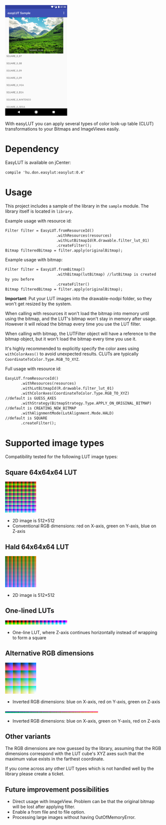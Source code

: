 <img src="screenshot.png" width="200" title="Screenshot" />

With easyLUT you can apply several types of color look-up table (CLUT) transformations to your Bitmaps and ImageViews easily.

# Dependency

EasyLUT is available on jCenter:

`compile 'hu.don.easylut:easylut:0.4'`

# Usage

This project includes a sample of the library in the `sample` module. The library itself is located in `library`.

Example usage with resource id:

    Filter filter = EasyLUT.fromResourceId()
                           .withResources(resources)
                           .withLutBitmapId(R.drawable.filter_lut_01)
                           .createFilter();
    Bitmap filteredBitmap = filter.apply(originalBitmap);

Example usage with bitmap:

    Filter filter = EasyLUT.fromBitmap()
                           .withBitmap(lutBitmap) //lutBitmap is created by you before
                           .createFilter()
    Bitmap filteredBitmap = filter.apply(originalBitmap);

**Important**: Put your LUT images into the drawable-nodpi folder, so they won't get resized by the system.

When calling with resources it won't load the bitmap into memory until using the bitmap, and the LUT's bitmap won't stay in memory after usage. However it will reload the bitmap every time you use the LUT filter.

When calling with bitmap, the LUTFilter object will have a reference to the bitmap object, but it won't load the bitmap every time you use it.

It's highly recommended to explicitly specify the color axes using `withColorAxes()` to avoid unexpected results. CLUTs are typically `CoordinateToColor.Type.RGB_TO_XYZ`.

Full usage with resource id:

    EasyLUT.fromResourceId()
           .withResources(resources)
           .withLutBitmapId(R.drawable.filter_lut_01)
           .withColorAxes(CoordinateToColor.Type.RGB_TO_XYZ)           //default is GUESS_AXES
           .withStrategy(BitmapStrategy.Type.APPLY_ON_ORIGINAL_BITMAP) //default is CREATING_NEW_BITMAP
           .withAlignmentMode(LutAlignment.Mode.HALD)                  //default is SQUARE
           .createFilter();

# Supported image types

Compatibility tested for the following LUT image types:

## Square 64x64x64 LUT

<img src="sample/src/main/res/drawable-nodpi/identity_square_8.png?raw=true" width="100" title="Square 64x64x64 LUT" />

- 2D image is 512×512
 - Conventional RGB dimensions: red on X-axis, green on Y-axis, blue on Z-axis

## Hald 64x64x64 LUT

<img src="sample/src/main/res/drawable-nodpi/identity_hald_8.png?raw=true" width="100" title="Hald 64x64x64 LUT" />

 - 2D image is 512×512

## One-lined LUTs

<img src="sample/src/main/res/drawable-nodpi/filter_wide_4_00.png?raw=true" width="200" title="One-line 16x16x16 LUT" />

- One-line LUT, where Z-axis continues horizontally instead of wrapping to form a square

## Alternative RGB dimensions

<img src="sample/src/main/res/drawable-nodpi/filter_square_4_brg.png?raw=true" width="100" title="Altermative 16x16x16 LUT" />

 - Inverted RGB dimensions: blue on X-axis, red on Y-axis, green on Z-axis

<img src="sample/src/main/res/drawable-nodpi/filter_wide_8_bgr.png?raw=true" width="300" title="Alternative 64x64x64 wide LUT" />

- Inverted RGB dimensions: blue on X-axis, green on Y-axis, red on Z-axis

## Other variants

The RGB dimensions are now guessed by the library, assuming that the RGB dimensions correspond with the LUT cube's XYZ axes such that the maximum value exists in the farthest coordinate.

If you come across any other LUT types which is not handled well by the library please create a ticket.

## Future improvement possibilities

 - Direct usage with ImageView. Problem can be that the original bitmap will be lost after applying filter.
 - Enable a from file and to file option. 
 - Processing large images without having OutOfMemoryError.

